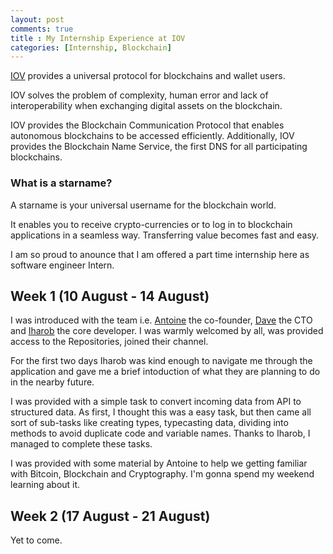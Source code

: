```yaml
---
layout: post
comments: true
title : My Internship Experience at IOV
categories: [Internship, Blockchain]
---
```


[IOV](https://iov.one/) provides a universal protocol for blockchains and wallet users.

IOV solves the problem of complexity, human error and lack of  interoperability when exchanging digital assets on the blockchain.

IOV provides the Blockchain Communication Protocol that enables  autonomous blockchains to be accessed efficiently. Additionally, IOV  provides the Blockchain Name Service, the first DNS for all  participating blockchains.

### What is a starname?

A starname is your universal username for the blockchain world.

It enables you to receive crypto-currencies or to log in to blockchain applications in a seamless way. Transferring value becomes fast and easy.

I am so proud to anounce that I am offered a part time internship here as software engineer Intern.



## Week 1 (10 August - 14 August)

I was introduced with the team i.e. [Antoine](https://fr.linkedin.com/in/antoine-herzog-65aa7257) the co-founder, [Dave](https://www.linkedin.com/in/davepuchyr/) the CTO and [Iharob](https://github.com/iharob) the core developer. I was warmly welcomed by all, was provided access to the Repositories, joined their channel.

For the first two days Iharob was kind enough to navigate me through the application and gave me a brief intoduction of what they are planning to do in the nearby future.

I was provided with a simple task to convert incoming data from API to structured data. As first, I thought this was a easy task, but then came all sort of sub-tasks like creating types, typecasting data, dividing into methods to avoid duplicate code and variable names. Thanks to Iharob, I managed to complete these tasks.

I was provided with some material by Antoine to help we getting familiar with Bitcoin, Blockchain and Cryptography. I'm gonna spend my weekend learning about it.



## Week 2 (17 August - 21 August)

Yet to come.